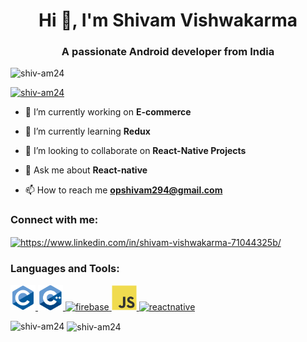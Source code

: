 <h1 align="center">Hi 👋, I'm Shivam Vishwakarma</h1>
<h3 align="center">A passionate Android developer from India</h3>

<p align="left"> <img src="https://komarev.com/ghpvc/?username=shiv-am24&label=Profile%20views&color=0e75b6&style=flat" alt="shiv-am24" /> </p>

<p align="left"> <a href="https://github.com/ryo-ma/github-profile-trophy"><img src="https://github-profile-trophy.vercel.app/?username=shiv-am24" alt="shiv-am24" /></a> </p>

- 🔭 I’m currently working on **E-commerce**

- 🌱 I’m currently learning **Redux**

- 👯 I’m looking to collaborate on **React-Native Projects**

- 💬 Ask me about **React-native**

- 📫 How to reach me **opshivam294@gmail.com**

<h3 align="left">Connect with me:</h3>
<p align="left">
<a href="https://linkedin.com/in/https://www.linkedin.com/in/shivam-vishwakarma-71044325b/" target="blank"><img align="center" src="https://raw.githubusercontent.com/rahuldkjain/github-profile-readme-generator/master/src/images/icons/Social/linked-in-alt.svg" alt="https://www.linkedin.com/in/shivam-vishwakarma-71044325b/" height="30" width="40" /></a>
</p>

<h3 align="left">Languages and Tools:</h3>
<p align="left"> <a href="https://www.cprogramming.com/" target="_blank" rel="noreferrer"> <img src="https://raw.githubusercontent.com/devicons/devicon/master/icons/c/c-original.svg" alt="c" width="40" height="40"/> </a> <a href="https://www.w3schools.com/cpp/" target="_blank" rel="noreferrer"> <img src="https://raw.githubusercontent.com/devicons/devicon/master/icons/cplusplus/cplusplus-original.svg" alt="cplusplus" width="40" height="40"/> </a> <a href="https://firebase.google.com/" target="_blank" rel="noreferrer"> <img src="https://www.vectorlogo.zone/logos/firebase/firebase-icon.svg" alt="firebase" width="40" height="40"/> </a> <a href="https://developer.mozilla.org/en-US/docs/Web/JavaScript" target="_blank" rel="noreferrer"> <img src="https://raw.githubusercontent.com/devicons/devicon/master/icons/javascript/javascript-original.svg" alt="javascript" width="40" height="40"/> </a> <a href="https://reactnative.dev/" target="_blank" rel="noreferrer"> <img src="https://reactnative.dev/img/header_logo.svg" alt="reactnative" width="40" height="40"/> </a> </p>

<p><img align="left" src="https://github-readme-stats.vercel.app/api/top-langs?username=shiv-am24&show_icons=true&locale=en&layout=compact" alt="shiv-am24" /></p>

<p>&nbsp;<img align="center" src="https://github-readme-stats.vercel.app/api?username=shiv-am24&show_icons=true&locale=en" alt="shiv-am24" /></p>

<!---
ShivamVishX/ShivamVishX is a ✨ special ✨ repository because its `README.md` (this file) appears on your GitHub profile.
You can click the Preview link to take a look at your changes.
--->
